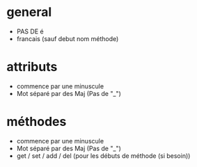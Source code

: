 # general
- PAS DE é
- francais (sauf debut nom méthode)

# attributs
- commence par une minuscule
- Mot séparé par des Maj (Pas de "_")

# méthodes
- commence par une minuscule
- Mot séparé par des Maj (Pas de "_")
- get / set / add / del (pour les débuts de méthode (si besoin))
